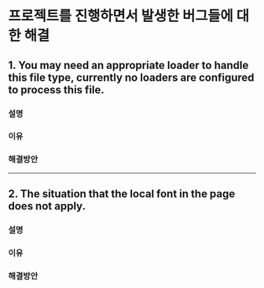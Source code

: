 # 프로젝트를 진행하면서 발생한 버그들에 대한 해결

## 1. You may need an appropriate loader to handle this file type, currently no loaders are configured to process this file.

### 설명

### 이유

### 해결방안

---------------
## 2. The situation that the local font in the page does not apply.

### 설명

### 이유

### 해결방안